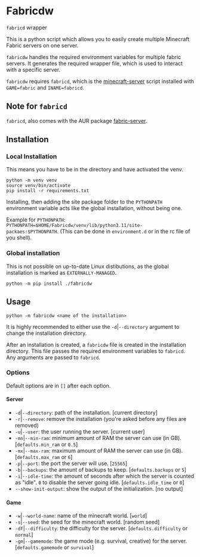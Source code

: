 # Fabricdw

`fabricd` wrapper

This is a python script which allows you to easily create multiple Minecraft Fabric servers on one server.

`fabricdw` handles the required environment variables for multiple fabric servers. It generates the required wrapper file, which is used to interact with a specific server.

`fabricdw` requires `fabricd`, which is the [minecraft-server](https://github.com/Edenhofer/minecraft-server/) script installed with `GAME=fabric` and `INAME=fabricd`.

## Note for `fabricd`

`fabricd`, also comes with the AUR package [fabric-server](https://aur.archlinux.org/packages/fabric-server).

## Installation

### Local Installation

This means you have to be in the directory and have activated the venv. 

```shell
python -m venv venv
source venv/bin/activate
pip install -r requirements.txt
```

Installing, then adding the site package folder to the `PYTHONPATH` environment variable acts like the global installation, without being one.

Example for `PYTHONPATH`: `PYTHONPATH=$HOME/Fabricdw/venv/lib/python3.11/site-packaes:$PYTHONPATH`. (This can be done in `environment.d` or in the rc file of you shell).

### Global installation

This is not possible on up-to-date Linux distibutions, as the global installation is marked as `EXTERNALLY-MANAGED`.

```shell
python -m pip install ./fabricdw
```

## Usage

```shell
python -m fabricdw <name of the installation>
```
It is highly recommended to either use the `-d`|`--directory` argument to change the installation directory.

After an installation is created, a `fabricdw` file is created in the installation directory.
This file passes the required environment variables to `fabricd`. Any arguments are passed to `fabricd`.

### Options

Default options are in `[]` after each option.

#### Server

- `-d`|`--directory`: path of the installation. [current directory]
- `-r`|`--remove`: remove the installation (you're asked before any files are removed)
- `-u`|`--user`: the user running the server. [current user]
- `-mn`|`--min-ram`: minimum amount of RAM the server can use (in GB). [`defaults.min_ram` or `0.5`]
- `-mx`|`--max-ram`: maximum amount of RAM the server can use (in GB). [`defaults.max_ram` or `6`]
- `-p`|`--port`: the port the server will use. [`25565`]
- `-b`|`--backups`: the amount of backups to keep. [`defaults.backups` or `5`]
- `-i`|`--idle-time`: the amount of seconds after which the server is counted as "idle". `0` to disable the server going idle. [`defaults.idle_time` or `0`]
- `--show-init-output`: show the output of the initialization. [no output]

#### Game

- `-w`|`--world-name`: name of the minecraft world. [`world`]
- `-s`|`--seed`: the seed for the minecraft world. [random seed]
- `-df`|`--difficulty`: the difficulty for the server. [`defaults.difficulty` or `normal`]
- `-gm`|`--gamemode`: the game mode (e.g. survival, creative) for the server. [`defaults.gamemode` or `survival`]
